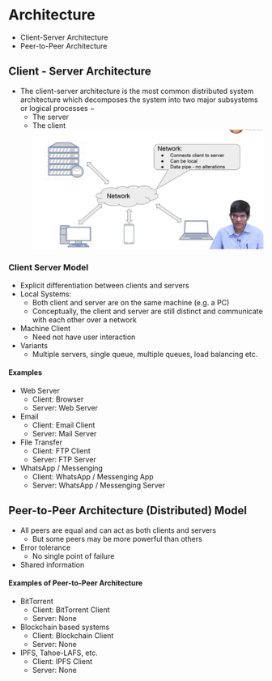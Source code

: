 # Architecture
- Client-Server Architecture
- Peer-to-Peer Architecture
## Client - Server Architecture
- The client-server architecture is the most common distributed system architecture which decomposes the system into two major subsystems or logical processes −
  - The server
  - The client
![Alt text](./images/1.png)
### Client Server Model
- Explicit differentiation between clients and servers
- Local Systems:
  - Both client and server are on the same machine (e.g. a PC)
  - Conceptually, the client and server are still distinct and communicate with each other over a network
- Machine Client
  - Need not have user interaction
- Variants
  - Multiple servers, single queue, multiple queues, load balancing etc.
#### Examples
- Web Server
  - Client: Browser
  - Server: Web Server
- Email
  - Client: Email Client
  - Server: Mail Server
- File Transfer
  - Client: FTP Client
  - Server: FTP Server
- WhatsApp / Messenging
  - Client: WhatsApp / Messenging App
  - Server: WhatsApp / Messenging Server
## Peer-to-Peer Architecture (Distributed) Model
- All peers are equal and can act as both clients and servers
  - But some peers may be more powerful than others
- Error tolerance
  - No single point of failure
- Shared information
#### Examples of Peer-to-Peer Architecture
- BitTorrent
  - Client: BitTorrent Client
  - Server: None
- Blockchain based systems
  - Client: Blockchain Client
  - Server: None
- IPFS, Tahoe-LAFS, etc.
  - Client: IPFS Client
  - Server: None
